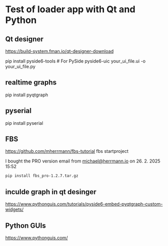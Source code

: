 # Test of loader app with Qt and Python

## Qt designer

<https://build-system.fman.io/qt-designer-download>

pip install pyside6-tools  # For PySide
pyside6-uic your_ui_file.ui -o your_ui_file.py

## realtime graphs

pip install pyqtgraph

## pyserial

pip install pyserial

## FBS

<https://github.com/mherrmann/fbs-tutorial>
fbs startproject

I bought the PRO version
email from michael@herrmann.io on 26. 2. 2025 15:52
```sh
pip install fbs_pro-1.2.7.tar.gz
```
## inculde graph in qt desinger

<https://www.pythonguis.com/tutorials/pyside6-embed-pyqtgraph-custom-widgets/>

## Python GUIs

<https://www.pythonguis.com/>
